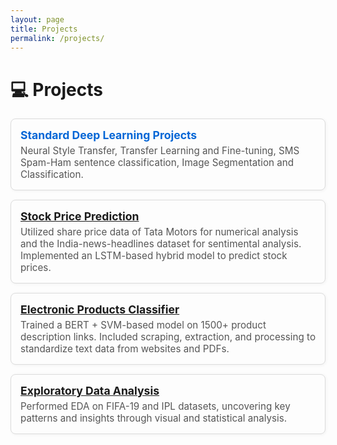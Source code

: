 ```yaml
---
layout: page
title: Projects
permalink: /projects/
---
```


<style>
.project-card {
  border: 1px solid #dcdcdc;
  border-radius: 8px;
  padding: 15px;
  margin: 15px 0;
  box-shadow: 1px 1px 5px rgba(0,0,0,0.05);
  background-color: #fdfdfd;
}
.project-title {
  font-weight: bold;
  font-size: 1.1rem;
  color: #0366d6;
  margin-bottom: 5px;
}
.project-desc {
  font-size: 0.95rem;
  color: #555;
}
</style>

# 💻 Projects

<div class="project-card">
  <div class="project-title">Standard Deep Learning Projects</div>
  <div class="project-desc">Neural Style Transfer, Transfer Learning and Fine-tuning, SMS Spam-Ham sentence classification, Image Segmentation and Classification.</div>
</div>

<div class="project-card">
  <div class="project-title"><a href="https://github.com/GiriRaju45/Numerical-and-sentimental-analysis-for-stock-price-prediction---GRIP" target="_blank">Stock Price Prediction</a></div>
  <div class="project-desc">Utilized share price data of Tata Motors for numerical analysis and the India-news-headlines dataset for sentimental analysis. Implemented an LSTM-based hybrid model to predict stock prices.</div>
</div>

<div class="project-card">
  <div class="project-title"><a href="https://github.com/GiriRaju45/parspec-project" target="_blank">Electronic Products Classifier</a></div>
  <div class="project-desc">Trained a BERT + SVM-based model on 1500+ product description links. Included scraping, extraction, and processing to standardize text data from websites and PDFs.</div>
</div>

<div class="project-card">
  <div class="project-title"><a href="https://github.com/GiriRaju45/Exploratory-Data-Analysis---GRIP" target="_blank">Exploratory Data Analysis</a></div>
  <div class="project-desc">Performed EDA on FIFA-19 and IPL datasets, uncovering key patterns and insights through visual and statistical analysis.</div>
</div>
